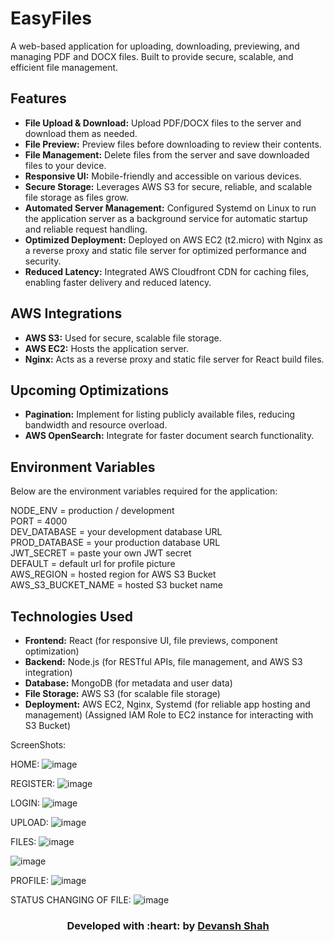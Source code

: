 # EasyFiles

A web-based application for uploading, downloading, previewing, and managing PDF and DOCX files. Built to provide secure, scalable, and efficient file management. 

## Features

- **File Upload & Download:** Upload PDF/DOCX files to the server and download them as needed.
- **File Preview:** Preview files before downloading to review their contents.
- **File Management:** Delete files from the server and save downloaded files to your device.
- **Responsive UI:** Mobile-friendly and accessible on various devices.
- **Secure Storage:** Leverages AWS S3 for secure, reliable, and scalable file storage as files grow.
- **Automated Server Management:** Configured Systemd on Linux to run the application server as a background service for automatic startup and reliable request handling.
- **Optimized Deployment:** Deployed on AWS EC2 (t2.micro) with Nginx as a reverse proxy and static file server for optimized performance and security.
- **Reduced Latency:** Integrated AWS Cloudfront CDN for caching files, enabling faster delivery and reduced latency.

## AWS Integrations

- **AWS S3:** Used for secure, scalable file storage.
- **AWS EC2:** Hosts the application server.
- **Nginx:** Acts as a reverse proxy and static file server for React build files.

## Upcoming Optimizations

- **Pagination:** Implement for listing publicly available files, reducing bandwidth and resource overload.
- **AWS OpenSearch:** Integrate for faster document search functionality.

## Environment Variables

Below are the environment variables required for the application:

NODE_ENV = production / development <br>
PORT = 4000 <br>
DEV_DATABASE = your development database URL <br>
PROD_DATABASE = your production database URL <br> 
JWT_SECRET = paste your own JWT secret <br>
DEFAULT = default url for profile picture <br>
AWS_REGION = hosted region for AWS S3 Bucket <br>
AWS_S3_BUCKET_NAME = hosted S3 bucket name <br>

## Technologies Used

- **Frontend:** React (for responsive UI, file previews, component optimization)
- **Backend:** Node.js (for RESTful APIs, file management, and AWS S3 integration)
- **Database:** MongoDB (for metadata and user data)
- **File Storage:** AWS S3 (for scalable file storage)
- **Deployment:** AWS EC2, Nginx, Systemd (for reliable app hosting and management) (Assigned IAM Role to EC2 instance for interacting with S3 Bucket)

ScreenShots:

HOME:
![image](https://user-images.githubusercontent.com/56965636/205449549-5923f4c6-230e-45fc-b7ba-d67d173427d0.png)

REGISTER:
![image](https://user-images.githubusercontent.com/56965636/205449593-4d89f118-34b3-47c2-8320-6b97be84be16.png)

LOGIN:
![image](https://user-images.githubusercontent.com/56965636/205450175-f899c8b0-4d08-4fde-838f-5dcf317e158b.png)

UPLOAD:
![image](https://user-images.githubusercontent.com/56965636/205449788-c400aee3-e83b-4c74-9ff1-70f47f7c9f2b.png)

FILES:
![image](https://github.com/user-attachments/assets/dde17a06-5688-4bc6-8b51-bceab1a4bb58)

![image](https://github.com/user-attachments/assets/6920d61c-9578-4c12-b416-7ac50a0eb5fa)

PROFILE:
![image](https://github.com/user-attachments/assets/ca75932b-77ab-49be-ad81-18fc680df5dd)

STATUS CHANGING OF FILE:
![image](https://user-images.githubusercontent.com/56965636/205450112-d99d894b-4b45-4255-aaac-ae8d25433dd5.png)


<h3 align="center"><b>Developed with :heart: by <a href="https://github.com/DEV270201">Devansh Shah</a></b></h3>
